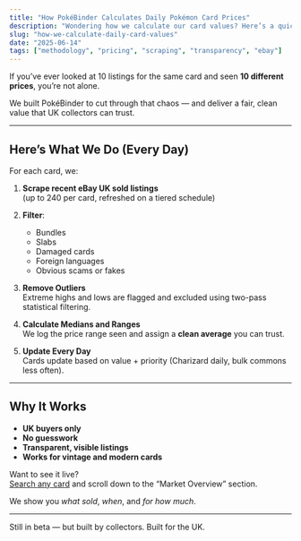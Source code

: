 ```yaml
---
title: "How PokéBinder Calculates Daily Pokémon Card Prices"
description: "Wondering how we calculate our card values? Here’s a quick breakdown of our method — and why it’s more reliable than typical averages."
slug: "how-we-calculate-daily-card-values"
date: "2025-06-14"
tags: ["methodology", "pricing", "scraping", "transparency", "ebay"]
---
```


If you’ve ever looked at 10 listings for the same card and seen **10 different prices**, you’re not alone.

We built PokéBinder to cut through that chaos — and deliver a fair, clean value that UK collectors can trust.

---

## Here’s What We Do (Every Day)

For each card, we:

1. **Scrape recent eBay UK sold listings**  
   (up to 240 per card, refreshed on a tiered schedule)

2. **Filter**: 
   - Bundles
   - Slabs
   - Damaged cards
   - Foreign languages
   - Obvious scams or fakes

3. **Remove Outliers**  
   Extreme highs and lows are flagged and excluded using two-pass statistical filtering.

4. **Calculate Medians and Ranges**  
   We log the price range seen and assign a **clean average** you can trust.

5. **Update Every Day**  
   Cards update based on value + priority (Charizard daily, bulk commons less often).

---

## Why It Works

- **UK buyers only**
- **No guesswork**
- **Transparent, visible listings**
- **Works for vintage and modern cards**

Want to see it live?  
[Search any card](https://www.pokebinder.co.uk/search?q=charizard) and scroll down to the “Market Overview” section.

We show you *what sold*, *when*, and *for how much*.

---

Still in beta — but built by collectors. Built for the UK.
